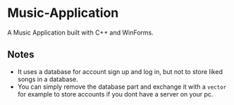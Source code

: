 # Music-Application
A Music Application built with C++ and WinForms.

## Notes
- It uses a database for account sign up and log in, but not to store liked songs in a database.
- You can simply remove the database part and exchange it with a `vector` for example to store accounts if you dont have a server on your pc.

